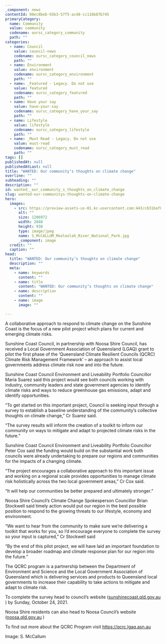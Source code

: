 ```yaml
---
_component: news
contentId: 00ec8beb-93b3-57f5-ac48-cc116b87b745
primaryCategory:
  name: Community
  value: community
  codename: oursc_category_community
  path: ""
categories:
  - name: Council
    value: council-news
    codename: oursc_category_council_news
    path: ""
  - name: Environment
    value: environment
    codename: oursc_category_environment
    path: ""
  - name: _Featured - Legacy. Do not use
    value: featured
    codename: oursc_category_featured
    path: ""
  - name: Have your say
    value: have-your-say
    codename: oursc_category_have_your_say
    path: ""
  - name: Lifestyle
    value: lifestyle
    codename: oursc_category_lifestyle
    path: ""
  - name: _Must Read - Legacy. Do not use
    value: must-read
    codename: oursc_category_must_read
    path: ""
tags: []
publishedAt: null
publishedAtLast: null
title: "WANTED: Our community’s thoughts on climate change"
overline: ""
subheading: ""
description: ""
id: wanted__our_community_s_thoughts_on_climate_change
slug: wanted-our-communitys-thoughts-on-climate-change
hero:
  images:
    - src: https://preview-assets-us-01.kc-usercontent.com:443/c631baf8-1b46-001f-580c-d0001b68b4a8/882d3c96-e481-4f29-97a3-aadfb2e4c256/S_McCALLUM_Mooloolah_River_National_Park.jpg
      alt: ""
      size: 1206972
      width: 2048
      height: 938
      type: image/jpeg
      name: S_McCALLUM_Mooloolah_River_National_Park.jpg
      _component: image
  credit: ""
  caption: ""
head:
  title: "WANTED: Our community’s thoughts on climate change"
  description: ""
  meta:
    - name: keywords
      content: ""
    - name: title
      content: "WANTED: Our community’s thoughts on climate change"
    - name: description
      content: ""
    - name: image
      image: ""

---
```

A collaborative approach to respond to climate change on the Sunshine Coast is the focus of a new pilot project which plans for current and emerging climate risks.

Sunshine Coast Council, in partnership with Noosa Shire Council, has received a Local Government Association of Queensland (LGAQ) grant to pilot the first phase of the ‘Queensland Climate Resilient Councils (QCRC) Climate Risk Management Framework’ – an approach to assist local governments address climate risk now and into the future.

Sunshine Coast Council Environment and Liveability Portfolio Councillor Maria Suarez said this project would see both councils working with industry, community leaders and state government agencies to identify climate risks and ways to reduce greenhouse gas emissions, adapt and identify opportunities.

“To get started on this important project, Council is seeking input through a survey to establish a baseline understanding of the community’s collective thoughts on climate change,” Cr Suarez said.

“The survey results will inform the creation of a toolkit to inform our community on ways to mitigate and adapt to projected climate risks in the future.”

Sunshine Coast Council Environment and Liveability Portfolio Councillor Peter Cox said the funding would build on the substantial work both councils were already undertaking to prepare our regions and communities for the impacts of a changing climate.

“The project encourages a collaborative approach to this important issue and working on a regional scale provides opportunities to manage climate risk holistically across the two local government areas,” Cr Cox said.

“It will help our communities be better prepared and ultimately stronger.”

Noosa Shire Council’s Climate Change Spokesperson Councillor Brian Stockwell said timely action would put our region in the best possible position to respond to the growing threats to our lifestyle, economy and environment.

“We want to hear from the community to make sure we’re delivering a toolkit that works for you, so I’d encourage everyone to complete the survey so your input is captured,” Cr Stockwell said

“By the end of this pilot project, we will have laid an important foundation to develop a broader roadmap and climate response plan for our region into the future.”    

The QCRC program is a partnership between the Department of Environment and Science and the Local Government Association of Queensland which is delivering services and products to Queensland local governments to increase their capability to take actions to mitigate and adapt to climate risk.

To complete the survey head to council’s website ([sunshinecoast.qld.gov.au](https://www.sunshinecoast.qld.gov.au/Environment/Sustainability-and-Climate-Change/Climate-Change)
) by Sunday, October 24, 2021.

Noosa Shire residents can also head to Noosa Council’s website ([noosa.qld.gov.au](https://www.noosa.qld.gov.au/)
)

To find out more about the QCRC Program visit <https://qcrc.lgaq.asn.au>


Image: S. McCallum
